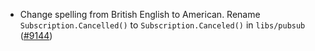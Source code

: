 - Change spelling from British English to American. Rename
  `Subscription.Cancelled()` to `Subscription.Canceled()` in `libs/pubsub`
  ([#9144](https://github.com/tendermint/tendermint/issues/9144))